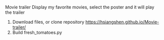 Movie trailer 
Display my favorite movies, select the poster and it will play the trailer 

1. Download files, 
 or clone repository https://hsiangshen.github.io/Movie-trailer/
2. Build fresh_tomatoes.py
